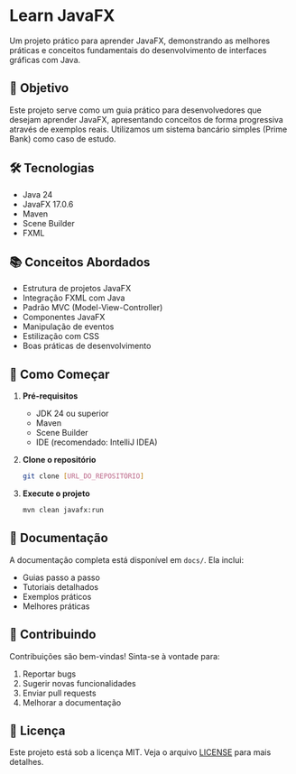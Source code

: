 # Learn JavaFX

Um projeto prático para aprender JavaFX, demonstrando as melhores práticas e conceitos fundamentais do desenvolvimento de interfaces gráficas com Java.

## 🎯 Objetivo

Este projeto serve como um guia prático para desenvolvedores que desejam aprender JavaFX, apresentando conceitos de forma progressiva através de exemplos reais. Utilizamos um sistema bancário simples (Prime Bank) como caso de estudo.

## 🛠 Tecnologias

- Java 24
- JavaFX 17.0.6
- Maven
- Scene Builder
- FXML

## 📚 Conceitos Abordados

- Estrutura de projetos JavaFX
- Integração FXML com Java
- Padrão MVC (Model-View-Controller)
- Componentes JavaFX
- Manipulação de eventos
- Estilização com CSS
- Boas práticas de desenvolvimento

## 🚀 Como Começar

1. **Pré-requisitos**
   - JDK 24 ou superior
   - Maven
   - Scene Builder
   - IDE (recomendado: IntelliJ IDEA)

2. **Clone o repositório**
   ```bash
   git clone [URL_DO_REPOSITÓRIO]
   ```

3. **Execute o projeto**
   ```bash
   mvn clean javafx:run
   ```

## 📖 Documentação

A documentação completa está disponível em `docs/`. Ela inclui:

- Guias passo a passo
- Tutoriais detalhados
- Exemplos práticos
- Melhores práticas

## 🤝 Contribuindo

Contribuições são bem-vindas! Sinta-se à vontade para:

1. Reportar bugs
2. Sugerir novas funcionalidades
3. Enviar pull requests
4. Melhorar a documentação

## 📝 Licença

Este projeto está sob a licença MIT. Veja o arquivo [LICENSE](LICENSE) para mais detalhes.
